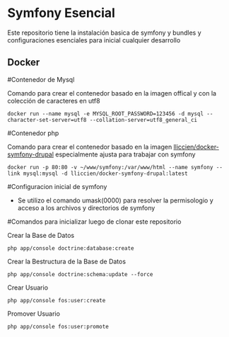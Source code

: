 Symfony Esencial
================

Este repositorio tiene la instalación basica de symfony y bundles y configuraciones esenciales para inicial cualquier desarrollo

Docker
------

#Contenedor de Mysql

Comando para crear el contenedor basado en la imagen offical y con la colección de caracteres en utf8

    docker run --name mysql -e MYSQL_ROOT_PASSWORD=123456 -d mysql --character-set-server=utf8 --collation-server=utf8_general_ci

#Contenedor php

Comando para crear el contenedor basado en la imagen [lliccien/docker-symfony-drupal](https://github.com/lliccien/Docker-Symfony-Drupal) especialmente ajusta para trabajar con symfony

    docker run -p 80:80 -v ~/www/symfony:/var/www/html --name symfony --link mysql:mysql -d lliccien/docker-symfony-drupal:latest 



#Configuracion inicial de symfony

* Se utilizo el comando umask(0000) para resolver la permisologio y acceso a los archivos y directorios de symfony

#Comandos para inicializar luego de clonar este repositorio

Crear la Base de Datos

    php app/console doctrine:database:create

Crear la Bestructura de la Base de Datos
    
    php app/console doctrine:schema:update --force    

Crear Usuario

    php app/console fos:user:create

Promover Usuario

    php app/console fos:user:promote